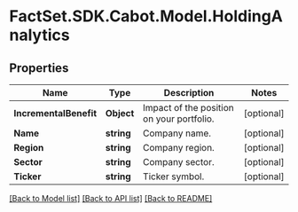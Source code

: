 # FactSet.SDK.Cabot.Model.HoldingAnalytics

## Properties

Name | Type | Description | Notes
------------ | ------------- | ------------- | -------------
**IncrementalBenefit** | **Object** | Impact of the position on your portfolio. | [optional] 
**Name** | **string** | Company name. | [optional] 
**Region** | **string** | Company region. | [optional] 
**Sector** | **string** | Company sector. | [optional] 
**Ticker** | **string** | Ticker symbol. | [optional] 

[[Back to Model list]](../README.md#documentation-for-models) [[Back to API list]](../README.md#documentation-for-api-endpoints) [[Back to README]](../README.md)

